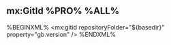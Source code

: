 ## mx:GitId %PRO% %ALL%

%BEGINXML%
<mx:gitid repositoryFolder="${basedir}" property="gb.version" />
%ENDXML%